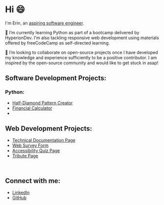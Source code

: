 <h1>Hi 😄</h1>

I'm Erin, an <a href="https://github.com/enaux">aspiring software engineer</a>.

🌱 I’m currently learning Python as part of a bootcamp delivered by HyperionDev. I'm also tackling responsive web development using materials offered by freeCodeCamp as self-directed learning.

💞️ I’m looking to collaborate on open-source projects once I have developed my knowledge and experience sufficiently to be a positive contributor.
I am inspired by the open-source community and would like to get stuck in asap!

<h2>Software Development Projects:</h2>
<h3>Python:</h3>
<ul>
  <li><a href="https://github.com/enaux/half-diamond-pattern-creator" target="_blank">Half-Diamond Pattern Creator</a></li>
  <li><a href="https://github.com/enaux/financial-calculator" target="_blank">Financial Calculator</a></li>
  <li></li>
</ul>

<h2>Web Development Projects:</h2>
<ul>
  <li><a href="https://github.com/enaux/technical-documentation-page-practice-project target="_blank"">Technical Documentation Page</a></li>
  <li><a href="https://github.com/enaux/web-survey-form" target="_blank">Web Survey Form</a></li>
  <li><a href="https://github.com/enaux/accessibility-quiz-page" target="_blank">Accessibility Quiz Page</a></li>
  <li><a href="https://github.com/enaux/brenda-blethyn-tribute" target="_blank">Tribute Page</a></li>
</ul>

<!--
<h2>Certifications:</h2>
-->

<br>
<h2>Connect with me:</h2>
<ul>
  <li><a href="www.linkedin.com/in/erin-n-3b79752a1" target="_blank">LinkedIn</a></li>
  <li><a href="https://github.com/enaux">GitHub</a></li>
</ul>

<!--
⚡ Fun fact: ...

enaux/enaux is a ✨ special ✨ repository because its `README.md` (this file) appears on your GitHub profile.
You can click the Preview link to take a look at your changes.
--->
